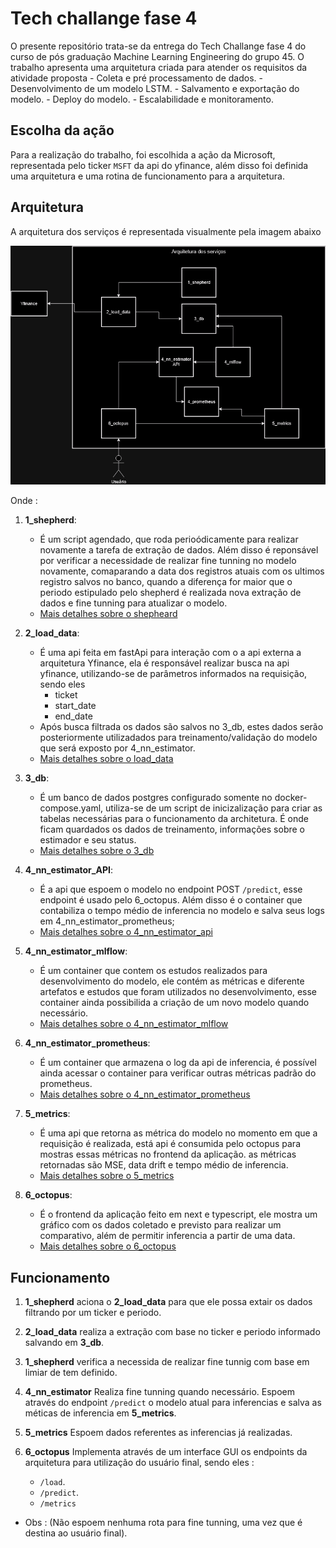 # Tech challange fase 4

O presente repositório trata-se da entrega do Tech Challange fase 4 do curso de pós graduação Machine Learning Engineering do grupo 45. O trabalho apresenta uma arquitetura criada para atender os requisitos da atividade proposta
    - Coleta e pré processamento de dados.
    - Desenvolvimento de um modelo LSTM.
    - Salvamento e exportação do modelo.
    - Deploy do modelo.
    - Escalabilidade e monitoramento.

## Escolha da ação

Para a realização do trabalho, foi escolhida a ação da Microsoft, representada pelo ticker `MSFT` da api do yfinance, além disso foi definida uma arquitetura e uma rotina de funcionamento para a arquitetura.


## Arquitetura

A arquitetura dos serviços é representada visualmente pela imagem abaixo

![Arquitetura](./arch.png)

Onde :

1. **1_shepherd**:
   - É um script agendado, que roda perioódicamente para realizar novamente a tarefa de extração de dados. Além disso é reponsável por verificar a necessidade de realizar fine tunning no modelo novamente, comaparando a data dos registros atuais com os ultimos registro salvos no banco, quando a diferença for maior que o periodo estipulado pelo shepherd é realizada nova extração de dados e fine tunning para atualizar o modelo.
   - [Mais detalhes sobre o shepheard ](./1_shepherd/)

2. **2_load_data**:
   - É uma api feita em fastApi para interação com o a api externa a arquitetura Yfinance, ela é responsável realizar busca na api yfinance, utilizando-se de parâmetros informados na requisição, sendo eles
     - ticket
     - start_date
     - end_date
   - Após busca filtrada os dados são salvos no 3_db, estes dados serão posteriormente utilizadados para treinamento/validação do modelo que será exposto por 4_nn_estimator.
   - [Mais detalhes sobre o load_data ](./2_load_data/)

3. **3_db**:
   - É um banco de dados postgres configurado somente no docker-compose.yaml, utiliza-se de um script de inicizalização para criar as tabelas necessárias para o funcionamento da architetura. É onde ficam quardados os dados de treinamento, informações sobre o estimador e seu status.
   - [Mais detalhes sobre o 3_db ](./3_db/)
  
4. **4_nn_estimator_API**:
   - É a api que espoem o modelo no endpoint POST `/predict`, esse endpoint é usado pelo 6_octopus. Além disso é o container que contabiliza o tempo médio de inferencia no modelo e salva seus logs em 4_nn_estimator_prometheus;
   - [Mais detalhes sobre o 4_nn_estimator_api ](./4_nn_estimator/api/)
  
5. **4_nn_estimator_mlflow**:
   - É um container que contem os estudos realizados para desenvolvimento do modelo, ele contém as métricas e diferente artefatos e estudos que foram utilizados no desenvolvimento, esse container ainda possibilida a criação de um novo modelo quando necessário.
   - [Mais detalhes sobre o 4_nn_estimator_mlflow ](./4_nn_estimator/mlflow/)
  
6. **4_nn_estimator_prometheus**:
   - É um container que armazena o log da api de inferencia, é possível ainda acessar o container para verificar outras métricas padrão do prometheus.
   - [Mais detalhes sobre o 4_nn_estimator_prometheus ](./4_nn_estimator/prometheus/)
  
7. **5_metrics**:
   - É uma api que retorna as métrica do modelo no momento em que a requisição é realizada, está api é consumida pelo octopus para mostras essas métricas no frontend da aplicação. as métricas retornadas são MSE, data drift e tempo médio de inferencia.
   - [Mais detalhes sobre o 5_metrics ](./5_metrics/)
  
8. **6_octopus**:
   - É o frontend da aplicação feito em next e typescript, ele mostra um gráfico com os dados coletado e previsto para realizar um comparativo, além de permitir inferencia a partir de uma data.
   - [Mais detalhes sobre o 6_octopus ](./6_octopus/)

## Funcionamento

1. **1_shepherd** aciona o **2_load_data** para que ele possa extair os dados filtrando por um ticker e periodo.

2. **2_load_data** realiza a extração com base no ticker e periodo informado salvando em **3_db**.

3. **1_shepherd** verifica a necessida de realizar fine tunnig com base em limiar de tem definido.

4. **4_nn_estimator** Realiza fine tunning quando necessário. Espoem através do endpoint `/predict` o modelo atual para inferencias e salva as méticas de inferencia em **5_metrics**.

5. **5_metrics** Espoem dados referentes as inferencias já realizadas.

6. **6_octopus** Implementa através de um interface GUI os endpoints da arquitetura para utilização do usuário final, sendo eles :
   - `/load`.
   - `/predict`.
   - `/metrics`
 - Obs : (Não espoem nenhuma rota para fine tunning, uma vez que é destina ao usuário final).
   